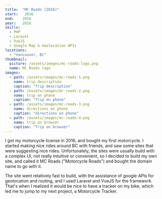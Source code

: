 ```yaml
---
title:  "MC Roads (2016)"
start:   2016
end:    2016
year:   2016
skills:
  - PHP
  - Laravel
  - VueJS
  - Google Map & Geolocation APIs
locations:
  - "Vancouver, BC"
thumbnail:
  picture: /assets/images/mc-roads-logo.png
  name: MC Roads logo
images:
  - path: /assets/images/mc-roads-1.png
    name: trip description
    caption: "Trip description"
  - path: /assets/images/mc-roads-2.png
    name: trip on phone
    caption: "Trip on phone"
  - path: /assets/images/mc-roads-3.png
    name: directions on phone
    caption: "directions on phone"
  - path: /assets/images/mc-roads-4.png
    name: trip on browser
    caption: "Trip on browser"
---
```

I got my motorcycle license in 2016, and bought my first motorcycle. I started making nice rides around BC with friends,
and saw some sites that were suggesting nice rides. Unfortunately, the sites were usually build with a complex UI, not
really intuitive or convenient, so I decided to build my own site, and called it MC Roads ("Motorcycle Roads") and
bought the domain name to go with it.

The site went relatively fast to build, with the assistance of google APIs for geolocation and routing, and I used Laravel
and VueJS for the framework. That's when I realized it would be nice to have a tracker on my bike, which led me to 
jump to my next project, a Motorcycle Tracker.
